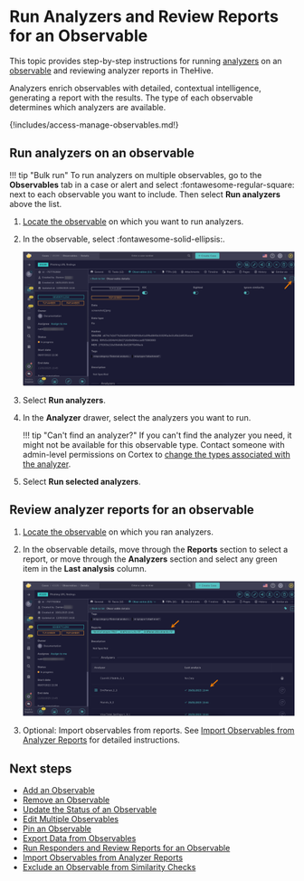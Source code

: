 # Run Analyzers and Review Reports for an Observable

This topic provides step-by-step instructions for running [analyzers](../../../../administration/cortex/about-cortex.md) on an [observable](about-observables.md) and reviewing analyzer reports in TheHive.

Analyzers enrich observables with detailed, contextual intelligence, generating a report with the results. The type of each observable determines which analyzers are available.

{!includes/access-manage-observables.md!}

## Run analyzers on an observable

!!! tip "Bulk run"
    To run analyzers on multiple observables, go to the **Observables** tab in a case or alert and select :fontawesome-regular-square: next to each observable you want to include. Then select **Run analyzers** above the list.

1. [Locate the observable](../search-for-cases/find-an-observable.md) on which you want to run analyzers.

2. In the observable, select :fontawesome-solid-ellipsis:.

    ![Observable actions](../../../../images/user-guides/analyst-corner/cases/observable-actions.png)

3. Select **Run analyzers**.

4. In the **Analyzer** drawer, select the analyzers you want to run.

    !!! tip "Can't find an analyzer?"
        If you can't find the analyzer you need, it might not be available for this observable type. Contact someone with admin-level permissions on Cortex to [change the types associated with the analyzer](../../../../../cortex/api/how-to-create-an-analyzer.md).

5. Select **Run selected analyzers**.

## Review analyzer reports for an observable

1. [Locate the observable](../search-for-cases/find-an-observable.md) on which you ran analyzers.

2. In the observable details, move through the **Reports** section to select a report, or move through the **Analyzers** section and select any green item in the **Last analysis** column.

    ![Analyzer reports](../../../../images/user-guides/analyst-corner/cases/analyzer-reports.png)

3. Optional: Import observables from reports. See [Import Observables from Analyzer Reports](import-observables-from-analyzer-reports.md) for detailed instructions.

<h2>Next steps</h2>

* [Add an Observable](add-an-observable.md)
* [Remove an Observable](remove-an-observable.md)
* [Update the Status of an Observable](update-an-observable-status.md)
* [Edit Multiple Observables](edit-multiple-observables.md)
* [Pin an Observable](pin-an-observable.md)
* [Export Data from Observables](export-data-observables.md)
* [Run Responders and Review Reports for an Observable](run-responders-on-an-observable.md)
* [Import Observables from Analyzer Reports](import-observables-from-analyzer-reports.md)
* [Exclude an Observable from Similarity Checks](exclude-an-observable-from-similarity-checks.md)